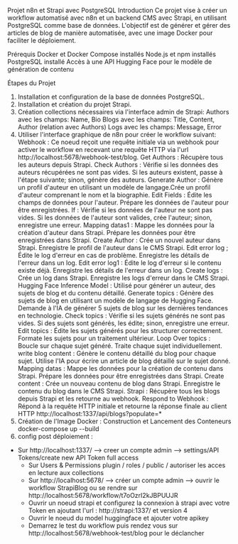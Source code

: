 Projet n8n et Strapi avec PostgreSQL
Introduction
Ce projet vise à créer un workflow automatisé avec n8n et un backend CMS avec Strapi, en utilisant PostgreSQL comme base de données. 
L'objectif est de générer et gérer des articles de blog de manière automatisée, avec une image Docker pour faciliter le déploiement.

Prérequis
Docker et Docker Compose installés
Node.js et npm installés
PostgreSQL installé
Accès à une API Hugging Face pour le modèle de génération de contenu

Étapes du Projet
1. Installation et configuration de la base de données PostgreSQL.
2. Installation et création du projet Strapi.
3. Création collections nécessaires via l'interface admin de Strapi:
	Authors avec les champs: Name, Bio
	Blogs avec les champs: Title, Content, Author (relation avec Authors)
	Logs avec les champs: Message, Error
4. Utiliser l'interface graphique de n8n pour créer le workflow suivant:
	Webhook : Ce noeud reçoit une requête initiale via un webhook pour activer le workflow en recevant une requête HTTP via l'url http://localhost:5678/webhook-test/blog.
	Get Authors : Récupère tous les auteurs depuis Strapi.
	Check Authors : Vérifie si les données des auteurs récupérées ne sont pas vides. Si les auteurs existent, passe à l'étape suivante; sinon, génère des auteurs.
	Generate Author : Génère un profil d'auteur en utilisant un modèle de langage.Crée un profil d'auteur comprenant le nom et la biographie.
	Edit Fields : Édite les champs de données pour l'auteur. Prépare les données de l'auteur pour être enregistrées.
	If : Vérifie si les données de l'auteur ne sont pas vides. Si les données de l'auteur sont valides, crée l'auteur; sinon, enregistre une erreur.
	Mapping datas1 : Mappe les données pour la création d'auteur dans Strapi. Prépare les données pour être enregistrées dans Strapi.
	Create Author : Crée un nouvel auteur dans Strapi. Enregistre le profil de l'auteur dans le CMS Strapi.
	Edit error log ; Édite le log d'erreur en cas de problème. Enregistre les détails de l'erreur dans un log.
	Edit error log1 : Édite le log d'erreur si le contenu existe déjà. Enregistre les détails de l'erreur dans un log.
	Create logs : Crée un log dans Strapi. Enregistre les logs d'erreur dans le CMS Strapi.
	Hugging Face Inference Model : Utilisé pour générer un auteur, des sujets de blog et du contenu détaillé.
	Generate topics : Génère des sujets de blog en utilisant un modèle de langage de Hugging Face. Demande à l'IA de générer 5 sujets de blog sur les dernières tendances en technologie.
	Check topics : Vérifie si les sujets générés ne sont pas vides. Si des sujets sont générés, les édite; sinon, enregistre une erreur.
	Edit topics : Édite les sujets générés pour les structurer correctement. Formate les sujets pour un traitement ultérieur.
	Loop Over topics : Boucle sur chaque sujet généré. Traite chaque sujet individuellement.
	write blog content : Génère le contenu détaillé du blog pour chaque sujet. Utilise l'IA pour écrire un article de blog détaillé sur le sujet donné.
	Mapping datas : Mappe les données pour la création de contenu dans Strapi. Prépare les données pour être enregistrées dans Strapi.
	Create content : Crée un nouveau contenu de blog dans Strapi. Enregistre le contenu du blog dans le CMS Strapi.
	Strapi : Récupère tous les blogs depuis Strapi et les retourne au webhook.
	Respond to Webhook : Répond à la requête HTTP initiale et retourne la réponse finale au client HTTP http://localhost:1337/api/blogs?populate=*
5. Création de l'Image Docker : Construction et Lancement des Conteneurs docker-compose up --build
6. config post déploiement : 
  - Sur http://localhost:1337/ --> creer un compte admin --> settings/API Tokens/create new API Token full access
	- Sur Users & Permissions plugin / roles / public / autoriser les acces en lecture aux collections
	- Sur http://localhost:5678/ --> créer un compte admin --> ouvrir le workflow StrapiBlog ou se rendre sur http://localhost:5678/workflow/t7oOzrI2kJBPUUJR
	- Ouvrir un noeud strapi et configurez la connexion à strapi avec votre Token en ajoutant l'url : http://strapi:1337/ et version 4 
	- Ouvrir le noeud du model huggingface et ajouter votre apikey
	- Demarrez le test du workflow puis rendez vous sur http://localhost:5678/webhook-test/blog pour le déclancher 
